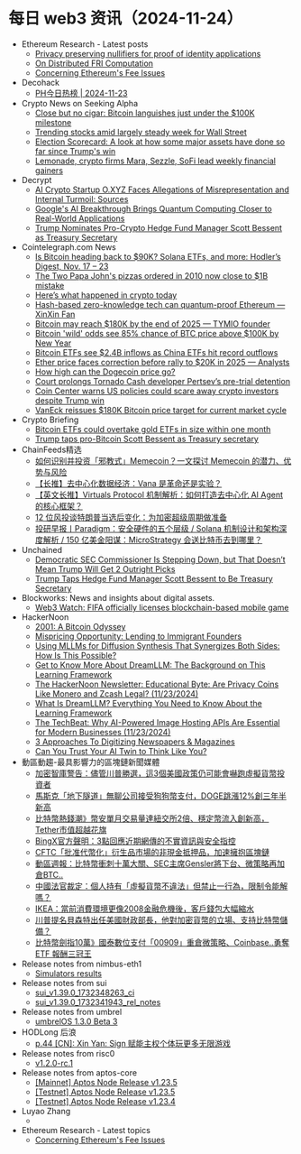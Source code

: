 # 每日 web3 资讯（2024-11-24）

- Ethereum Research - Latest posts
  - [Privacy preserving nullifiers for proof of identity applications](https://ethresear.ch/t/privacy-preserving-nullifiers-for-proof-of-identity-applications/18551#post_15)
  - [On Distributed FRI Computation](https://ethresear.ch/t/on-distributed-fri-computation/20697#post_3)
  - [Concerning Ethereum's Fee Issues](https://ethresear.ch/t/concerning-ethereums-fee-issues/21070#post_1)
- Decohack
  - [PH今日热榜 | 2024-11-23](https://decohack.com/producthunt-daily-2024-11-23/)
- Crypto News on Seeking Alpha
  - [Close but no cigar: Bitcoin languishes just under the $100K milestone](https://seekingalpha.com/news/4325197-close-but-no-cigar-bitcoin-languishes-just-under-the-100k-milestone?utm_source=feed_news_crypto&utm_medium=referral&feed_item_type=news)
  - [Trending stocks amid largely steady week for Wall Street](https://seekingalpha.com/news/4325083-trending-stocks-amid-largely-steady-week-for-wall-street?utm_source=feed_news_crypto&utm_medium=referral&feed_item_type=news)
  - [Election Scorecard: A look at how some major assets have done so far since Trump's win](https://seekingalpha.com/news/4325086-election-scorecard-a-look-at-how-some-major-assets-have-done-so-far-since-trumps-win?utm_source=feed_news_crypto&utm_medium=referral&feed_item_type=news)
  - [Lemonade, crypto firms Mara, Sezzle, SoFi lead weekly financial gainers](https://seekingalpha.com/news/4323628-lemonade-crypto-firms-mara-sezzle-sofi-lead-weekly-financial-gainers?utm_source=feed_news_crypto&utm_medium=referral&feed_item_type=news)
- Decrypt
  - [AI Crypto Startup O.XYZ Faces Allegations of Misrepresentation and Internal Turmoil: Sources](https://decrypt.co/293270/ai-crypto-startup-oxyz-faces-allegations-misrepresentation)
  - [Google's AI Breakthrough Brings Quantum Computing Closer to Real-World Applications](https://decrypt.co/292918/ai-breakthrough-brings-quantum-computing-closer-to-real-world-applications)
  - [Trump Nominates Pro-Crypto Hedge Fund Manager Scott Bessent as Treasury Secretary](https://decrypt.co/293278/trump-nominates-pro-crypto-hedge-fund-manager-scott-bessent-as-treasury-secretary)
- Cointelegraph.com News
  - [Is Bitcoin heading back to $90K? Solana ETFs, and more: Hodler’s Digest, Nov. 17 – 23](https://cointelegraph.com/magazine/bitcoin-90k-forecast-crypto-trader-solana-etf-filings-hodlers-digest/?utm_source=rss_feed&utm_medium=rss&utm_campaign=rss_partner_inbound)
  - [The Two Papa John&#039;s pizzas ordered in 2010 now close to $1B mistake](https://cointelegraph.com/news/two-papa-john-s-pizzas-ordered-2014-1-b-mistake?utm_source=rss_feed&utm_medium=rss&utm_campaign=rss_partner_inbound)
  - [Here’s what happened in crypto today](https://cointelegraph.com/news/what-happened-in-crypto-today?utm_source=rss_feed&utm_medium=rss&utm_campaign=rss_partner_inbound)
  - [Hash-based zero-knowledge tech can quantum-proof Ethereum — XinXin Fan](https://cointelegraph.com/news/zero-knowledge-proofs-quantum-proof-ethereum-xin-xin-fan?utm_source=rss_feed&utm_medium=rss&utm_campaign=rss_partner_inbound)
  - [Bitcoin may reach $180K by the end of 2025 — TYMIO founder](https://cointelegraph.com/news/bitcoin-may-reach-180-k-end-2025-tymio-founder?utm_source=rss_feed&utm_medium=rss&utm_campaign=rss_partner_inbound)
  - [Bitcoin &#039;wild&#039; odds see 85% chance of BTC price above $100K by New Year](https://cointelegraph.com/news/btc-price-odds-85-chance-100k-bitcoin-new-year?utm_source=rss_feed&utm_medium=rss&utm_campaign=rss_partner_inbound)
  - [Bitcoin ETFs see $2.4B inflows as China ETFs hit record outflows](https://cointelegraph.com/news/bitcoin-etfs-inflows-china-etfs-outflows?utm_source=rss_feed&utm_medium=rss&utm_campaign=rss_partner_inbound)
  - [Ether price faces correction before rally to $20K in 2025 — Analysts](https://cointelegraph.com/news/ether-price-correction-2025-target?utm_source=rss_feed&utm_medium=rss&utm_campaign=rss_partner_inbound)
  - [How high can the Dogecoin price go?](https://cointelegraph.com/news/how-high-can-dogecoin-price-go?utm_source=rss_feed&utm_medium=rss&utm_campaign=rss_partner_inbound)
  - [Court prolongs Tornado Cash developer Pertsev’s pre-trial detention](https://cointelegraph.com/news/court-prolongs-tornado-cash-developer-pertsev-pre-trial-detention?utm_source=rss_feed&utm_medium=rss&utm_campaign=rss_partner_inbound)
  - [Coin Center warns US policies could scare away crypto investors despite Trump win](https://cointelegraph.com/news/coin-center-warns-us-policies-scare-away-crypto-despite-trump-win?utm_source=rss_feed&utm_medium=rss&utm_campaign=rss_partner_inbound)
  - [VanEck reissues $180K Bitcoin price target for current market cycle](https://cointelegraph.com/news/van-eck-180k-bitcoin-price-target-market-cycle?utm_source=rss_feed&utm_medium=rss&utm_campaign=rss_partner_inbound)
- Crypto Briefing
  - [Bitcoin ETFs could overtake gold ETFs in size within one month](https://cryptobriefing.com/bitcoin-etfs-surpass-gold-etfs/)
  - [Trump taps pro-Bitcoin Scott Bessent as Treasury secretary](https://cryptobriefing.com/trump-taps-bitcoin-advocate-treasury/)
- ChainFeeds精选
  - [如何识别并投资「邪教式」Memecoin？一文探讨 Memecoin 的潜力、优势与风险](https://www.chainfeeds.xyz/feed/detail/d84136e2-7dff-4f8b-996a-cb1dd81456fa)
  - [【长推】去中心化数据经济：Vana 是革命还是实验？](https://www.chainfeeds.xyz/feed/detail/65ffff87-7a60-4d56-bbb7-5d5b2b1b21a2)
  - [【英文长推】Virtuals Protocol 机制解析：如何打造去中心化 AI Agent 的核心框架？](https://www.chainfeeds.xyz/feed/detail/1d543082-8d9a-44c2-aaee-90ab46351528)
  - [12 位风投谈特朗普当选后变化：为加密超级周期做准备](https://www.chainfeeds.xyz/feed/detail/bcc9696d-3175-4056-b0e0-8ae66650b002)
  - [投研早报丨Paradigm：安全硬件的五个层级 / Solana 机制设计和架构深度解析 / 150 亿美金阳谋：MicroStrategy 会送比特币去到哪里？](https://substack.chainfeeds.xyz/p/paradigm-solana-150-microstrategy)
- Unchained
  - [Democratic SEC Commissioner Is Stepping Down, but That Doesn’t Mean Trump Will Get 2 Outright Picks](https://unchainedcrypto.com/democratic-sec-commissioner-is-stepping-down-but-that-doesnt-mean-trump-will-get-2-outright-picks/)
  - [Trump Taps Hedge Fund Manager Scott Bessent to Be Treasury Secretary](https://unchainedcrypto.com/trump-taps-hedge-fund-manager-scott-bessent-to-be-treasury-secretary/)
- Blockworks: News and insights about digital assets.
  - [Web3 Watch: FIFA officially licenses blockchain-based mobile game](https://blockworks.co/news/fifa-blockchain-mobile-game)
- HackerNoon
  - [2001: A Bitcoin Odyssey](https://hackernoon.com/2001-a-bitcoin-odyssey?source=rss)
  - [Mispricing Opportunity: Lending to Immigrant Founders](https://hackernoon.com/mispricing-opportunity-lending-to-immigrant-founders?source=rss)
  - [Using MLLMs for Diffusion Synthesis That Synergizes Both Sides: How Is This Possible?](https://hackernoon.com/using-mllms-for-diffusion-synthesis-that-synergizes-both-sides-how-is-this-possible?source=rss)
  - [Get to Know More About DreamLLM: The Background on This Learning Framework](https://hackernoon.com/get-to-know-more-about-dreamllm-the-background-on-this-learning-framework?source=rss)
  - [The HackerNoon Newsletter: Educational Byte: Are Privacy Coins Like Monero and Zcash Legal? (11/23/2024)](https://hackernoon.com/11-23-2024-newsletter?source=rss)
  - [What Is DreamLLM? Everything You Need to Know About the Learning Framework](https://hackernoon.com/what-is-dreamllm-everything-you-need-to-know-about-the-learning-framework?source=rss)
  - [The TechBeat: Why AI-Powered Image Hosting APIs Are Essential for Modern Businesses (11/23/2024)](https://hackernoon.com/11-23-2024-techbeat?source=rss)
  - [3 Approaches To Digitizing Newspapers & Magazines](https://hackernoon.com/3-approaches-to-digitizing-newspapers-and-magazines?source=rss)
  - [Can You Trust Your AI Twin to Think Like You?](https://hackernoon.com/can-you-trust-your-ai-twin-to-think-like-you?source=rss)
- 動區動趨-最具影響力的區塊鏈新聞媒體
  - [加密智庫警告：儘管川普勝選，這3個美國政策仍可能會嚇跑虛擬貨幣投資者](https://www.blocktempo.com/coin-center-warns-these-three-u-s-policies-could-scare-away-cryptocurrency-innovators-despite-trumps-victory/)
  - [馬斯克「地下隧道」無聊公司接受狗狗幣支付，DOGE跳漲12%創三年半新高](https://www.blocktempo.com/musks-boring-company-accepts-dogecoin-payments/)
  - [比特幣熱錢潮》幣安單月交易量達紐交所2倍、穩定幣流入創新高，Tether市值超越花旗](https://www.blocktempo.com/binances-trading-volume-surpasses-nasdaq-by-10-and-doubles-that-of-the-nyse/)
  - [BingX官方聲明：3點回應近期網傳的不實資訊與安全指控](https://www.blocktempo.com/bingx-responds-to-recent-false-information-and-accusations-online-in-three-points/)
  - [CFTC「批准代幣化」衍生品市場的非現金抵押品，加速擁抱區塊鏈](https://www.blocktempo.com/cftc-approved-expansion-of-non-cash-collateral-use-through-distributed-ledger-technology/)
  - [動區週報：比特幣衝刺十萬大關、SEC主席Gensler將下台、微策略再加倉BTC..](https://www.blocktempo.com/quick-look-at-this-week-market-dynamics-and-analysis-1122/)
  - [中國法官裁定：個人持有「虛擬貨幣不違法」但禁止一行為，限制令能解嗎？](https://www.blocktempo.com/shanghai-judge-holds-that-it-is-not-illegal-for-individuals-to-hold-cryptocurrencies/)
  - [IKEA：當前消費環境更像2008金融危機後，客戶錢包大幅縮水](https://www.blocktempo.com/ikea-revenue-fell-5-3/)
  - [川普提名貝森特出任美國財政部長，他對加密貨幣的立場、支持比特幣儲備？](https://www.blocktempo.com/trump-nominates-scott-bessent-as-the-treasury-secretary/)
  - [比特幣劍指10萬》國泰數位支付「00909」重倉微策略、Coinbase..勇奪 ETF 報酬三冠王](https://www.blocktempo.com/taiwan-00909-etf-rises/)
- Release notes from nimbus-eth1
  - [Simulators results](https://github.com/status-im/nimbus-eth1/releases/tag/sim-stat)
- Release notes from sui
  - [sui_v1.39.0_1732348263_ci](https://github.com/MystenLabs/sui/releases/tag/sui_v1.39.0_1732348263_ci)
  - [sui_v1.39.0_1732341943_rel_notes](https://github.com/MystenLabs/sui/releases/tag/sui_v1.39.0_1732341943_rel_notes)
- Release notes from umbrel
  - [umbrelOS 1.3.0 Beta 3](https://github.com/getumbrel/umbrel/releases/tag/1.3.0-beta.3)
- HODLong 后浪
  - [p.44 [CN]: Xin Yan: Sign 赋能主权个体玩更多无限游戏](https://hodlong-hou-lang.simplecast.com/episodes/p44-cn-xin-yan-sign-GQTTDymA)
- Release notes from risc0
  - [v1.2.0-rc.1](https://github.com/risc0/risc0/releases/tag/v1.2.0-rc.1)
- Release notes from aptos-core
  - [[Mainnet] Aptos Node Release v1.23.5](https://github.com/aptos-labs/aptos-core/releases/tag/aptos-node-v1.23.5)
  - [[Testnet] Aptos Node Release v1.23.5](https://github.com/aptos-labs/aptos-core/releases/tag/aptos-node-v1.23.5-rc)
  - [[Testnet] Aptos Node Release v1.23.4](https://github.com/aptos-labs/aptos-core/releases/tag/aptos-node-v1.23.4-rc)
- Luyao Zhang
  - [](https://zhangluyao.com/blog/love/)
- Ethereum Research - Latest topics
  - [Concerning Ethereum's Fee Issues](https://ethresear.ch/t/concerning-ethereums-fee-issues/21070)
